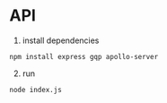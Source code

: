 # API

1. install dependencies
```
npm install express gqp apollo-server 
```

2. run
```
node index.js
```
